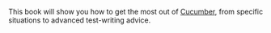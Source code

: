 This book will show you how to get the most out of [Cucumber][1], from
specific situations to advanced test-writing advice.

[1]: http://cukes.info
